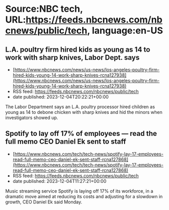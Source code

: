 # Source:NBC tech, URL:https://feeds.nbcnews.com/nbcnews/public/tech, language:en-US

## L.A. poultry firm hired kids as young as 14 to work with sharp knives, Labor Dept. says
 - [https://www.nbcnews.com/news/us-news/los-angeles-poultry-firm-hired-kids-young-14-work-sharp-knives-rcna127938](https://www.nbcnews.com/news/us-news/los-angeles-poultry-firm-hired-kids-young-14-work-sharp-knives-rcna127938)
 - RSS feed: https://feeds.nbcnews.com/nbcnews/public/tech
 - date published: 2023-12-04T20:22:21+00:00

The Labor Department says an L.A. poultry processor hired children as young as 14 to debone chicken with sharp knives and hid the minors when investigators showed up.

## Spotify to lay off 17% of employees — read the full memo CEO Daniel Ek sent to staff
 - [https://www.nbcnews.com/tech/tech-news/spotify-lay-17-employees-read-full-memo-ceo-daniel-ek-sent-staff-rcna127868](https://www.nbcnews.com/tech/tech-news/spotify-lay-17-employees-read-full-memo-ceo-daniel-ek-sent-staff-rcna127868)
 - RSS feed: https://feeds.nbcnews.com/nbcnews/public/tech
 - date published: 2023-12-04T11:27:21+00:00

Music streaming service Spotify is laying off 17% of its workforce, in a dramatic move aimed at reducing its costs and adjusting for a slowdown in growth, CEO Daniel Ek said Monday.

